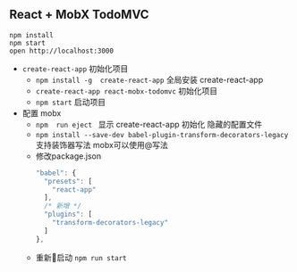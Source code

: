 ## React + MobX TodoMVC

```
npm install
npm start
open http://localhost:3000
```

* `create-react-app` 初始化项目
  * `npm install -g  create-react-app`  全局安装 create-react-app
  * `create-react-app react-mobx-todomvc` 初始化项目
  * `npm start` 启动项目
* 配置 mobx 
  * `npm  run eject `  显示 create-react-app 初始化 隐藏的配置文件
  * `npm install --save-dev babel-plugin-transform-decorators-legacy` 支持装饰器写法 mobx可以使用@写法
  * 修改package.json
    ````javascript
    "babel": {
      "presets": [
        "react-app"
      ],
      /* 新增 */
      "plugins": [
        "transform-decorators-legacy"
      ]
    },
    ````
  * 重新启动  `npm run start`


